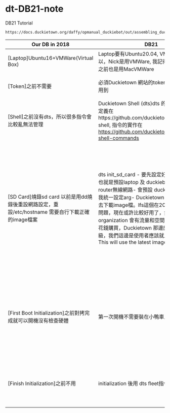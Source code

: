 # dt-DB21-note

DB21 Tutorial

```
https://docs.duckietown.org/daffy/opmanual_duckiebot/out/assembling_duckiebot_db21.html
```

| Our DB in 2018          | DB21        | Questions/Suggestions      |
| ----------------------- | ----------- | -------------------------- |
| [Laptop]Ubuntu16+VMWare(Virtual Box)| Laptop要有Ubuntu20.04, VMWare應該也可以，Nick是用VMWare, 我記得Andrea Censi之前也是用MacVMWare | | 
| [Token]之前不需要  | 必須Duckietown 網站的token, Dashboard 會用到 | 可以一人擁有多台嗎？有分個人的和可多人使用的帳號，後者可以有多個token |
| [Shell]之前沒有dts，所以很多指令會比較亂無法管理 | Duckietown Shell (dts)dts 的abstract class 定義在https://github.com/duckietown/duckietown-shell, 指令的實作在 https://github.com/duckietown/duckietown-shell-commands | 指令有點小複雜，不過是很值得學習的，能把很多docker裡面功能管理的很好，之後會在general meeting介紹 |
| [SD Card]燒錄sd card 以前是用dd燒錄後重設網路設定，重設/etc/hostname 需要自行下載正確的image檔案 | dts init_sd_card - 要先設定好網路WiFi帳密，也就是預設laptop 及 duckiebot會在同一個router無線網路- 會預設 duckiebot hostname我統一設定arg- Duckietown 好像有用Git lfs, 去下載image檔。lfs這個在2018年使用時有點問題，現在或許比較好用了，然而使用的organization 會有流量和空間的限制，會需要花錢購買，Duckietown 那邊應該是有做什麼升級，我們這邊是使用者應該就比較沒有影響. This will use the latest image. | [問題] 因為我們會使用的環境可能有622 627 759 632 要是有一樣的 router SSID and password會比較方便，看是不是既有的可以改一下，還是買幾台新的然後都要用5G連線避免干擾的問題？目前較簡單的解法是在燒錄時設定多個wifi，或是編輯/etc/wpa_supplicant.conf檔案 [問題] RPi SD Card燒錄後是否可以使用？是否需要中在小鴨車上才能做第一次開機？這個之後要給autonomy box以及anchor的RPi使用第一次開機不需要裝在小鴨車上 | 
| [First Boot Initialization]之前對拷完成就可以開機沒有檢查硬體 | 第一次開機不需要裝在小鴨車上 | 燒錄後，第一次開機initialization前會建議先用對拷機複製幾片，以避免第一次開機失敗建議確認Jetson Nano是好的（例如用Duckieboat SD卡確認可以開機）[問題] 第一次開機initialztion，究竟是完成了哪些以前要手動設定的？any ssh key? 照推斷應該都和init sd card給的參數有關 |
| [Finish Initialization]之前不用 | initialization 後用 dts fleet指令確認 | [問題] 第一次開機完成後，是否會有桌面？還是只有command line? 有桌面的話好像可以用AnyDesk?[問題] 第一次開機完成後，user 帳號密碼是什麼？ |














